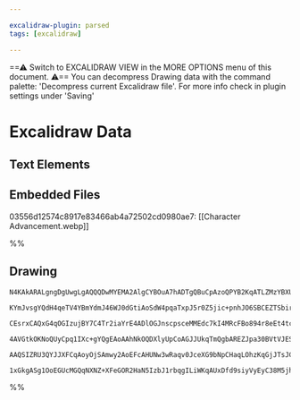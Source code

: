 ```yaml
---

excalidraw-plugin: parsed
tags: [excalidraw]

---
```

==⚠  Switch to EXCALIDRAW VIEW in the MORE OPTIONS menu of this document. ⚠== You can decompress Drawing data with the command palette: 'Decompress current Excalidraw file'. For more info check in plugin settings under 'Saving'


# Excalidraw Data

## Text Elements
## Embedded Files
03556d12574c8917e83466ab4a72502cd0980ae7: [[Character Advancement.webp]]

%%
## Drawing
```compressed-json
N4KAkARALgngDgUwgLgAQQQDwMYEMA2AlgCYBOuA7hADTgQBuCpAzoQPYB2KqATLZMzYBXUtiRoIACyhQ4zZAHoFAc0JRJQgEYA6bGwC2CgF7N6hbEcK4OCtptbErHALRY8RMpWdx8Q1TdIEfARcZgRmBShcZQUebQB2bQBWGjoghH0EDihmbgBtcDBQMBKIEm4IAGsoPQQAJSgASVSSyFhECsJ9aKR+UsxuZySANgAWbQAOAEYABh5RqeGATiWe

KYmJvsgYQdH4qeTV4YBmYdmJ46WJ0dGtiAoSdW4pqaTxpJ5r0Z5jic+pnhJO6SBCEZTSbirY7aYY8HjxJKXGawpIzKZ3azKYLcGZ3ZhQUhsSoIADCbHwbFIFQJ1mYcFwgWyLVKmlw2EqykJQg4xDJFKpEhpHDpDKyUGZkAAZoR8PgAMqwbESSRsjSBCUQfGE4kAdUekmeeIJRIQCpgSvQgg8Gq54I44VyaHRhUgbHp2DUOydM1xLogXJ59uYjtQH

CEsrxCAQxG4qOGIzujBY7C4Tr2iaYrE4ADlOGJnscpsceMMEdc7kI4MRcFBo894r8eEt4tckotna0yswACLpWsxtCSghhO6c4RwRrEEN5AC6d00wh5AFFgplstO536iBxKtwwxGt2x2XW0AShAg7tLgpOKjNjkkRsQAUl4qNsBMllN4ggLqNhsNcE0UZcHiQE5mwYgZiuGZcAQeINWYdxxFQApWjADtWimF1N07QgeSwCpcBmCBCgAX3AHCIFwOA

4AVGtkOKNoQUyCpq1IXc+gYQgEAoAAhNkOQDXlyUpCoAGJJUkqTmQgbAREZJpa30BVtVJESBXQMSpgQbTtJkuTSAUxolP49kx25YT+WpchhXpBT9PksVjIyAAxGV5UVZDNXJcpOIMoylJUk09WIJ40D4QpZMc7JnOU41iTNC1vOtPzosUjI6mEO0HUNSL/KcpSAHl3U9Z4fVSwyCtczgoBc3B9BlL1UCBPK0tilyarlQgjGQnhfVKfKYqUgAVLAo

AAQSIZRU3QYJJXFCqAoyOjSAmwy2AoEFcAHUNw3wRaqv0JceXG9bNpCHaqLOhzKqGjJTsJChhvgLyhJkxDCVlAANZ4m2GbRCzhB8JiSJZjgRTiPvJfAAE1uFLGYAeLUYkmuJZhig35OKMNgDG4RjIHoAhz2eMiDru/RMosoMQ39RcY04zkSC6nruD6xnSGZ2s4FjDmSAAWTYYgEGOwDgh2od8BHSKmcs0S0AJiBePJS7SGUVkAAo1niaheC/XXtd

1xGkgASg1OoEGUcMGQqNXNZ+XFeGOR2HaN5IzbJ1rbqgILiWKqAUxDfd9siyVyEyC38M5jhlHxv0sjFk9UDPC8/WwIgedPUhzzuDh6uQlO7mEKBtwL7OEE90o7AAKwQbAcjlPO4EF4XRc0cXuEl6XSjZAPGGG3H8Djzt2i8sJgnrlMNTk/EDGejo0GDu4KWPCXh1Tzt8FCCbJ/7we9z2sjwFI/gICvcJ8fI0igA=
```
%%